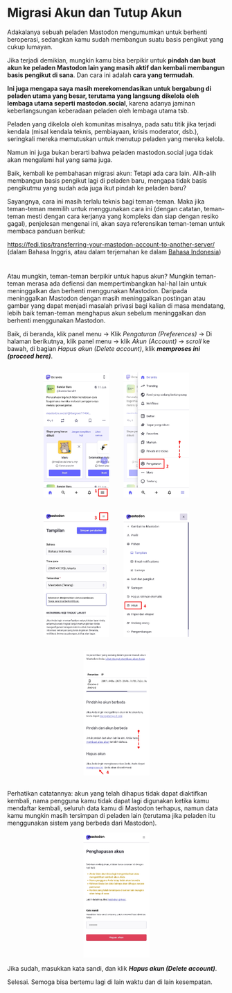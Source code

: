 # Migrasi Akun dan Tutup Akun
Adakalanya sebuah peladen Mastodon mengumumkan untuk berhenti beroperasi, sedangkan kamu sudah membangun suatu basis pengikut yang cukup lumayan.

Jika terjadi demikian, mungkin kamu bisa berpikir untuk **pindah dan buat akun ke peladen Mastodon lain yang masih aktif dan kembali membangun basis pengikut di sana**. Dan cara ini adalah **cara yang termudah**.

**Ini juga mengapa saya masih merekomendasikan untuk bergabung di peladen utama yang besar, terutama yang langsung dikelola oleh lembaga utama seperti mastodon.social**, karena adanya jaminan keberlangsungan keberadaan peladen oleh lembaga utama tsb.

Peladen yang dikelola oleh komunitas misalnya, pada satu titik jika terjadi kendala (misal kendala teknis, pembiayaan, krisis moderator, dsb.), seringkali mereka memutuskan untuk menutup peladen yang mereka kelola.

Namun ini juga bukan berarti bahwa peladen mastodon.social juga tidak akan mengalami hal yang sama juga.

Baik, kembali ke pembahasan migrasi akun: Tetapi ada cara lain. Alih-alih membangun basis pengikut lagi di peladen baru, mengapa tidak basis pengikutmu yang sudah ada juga ikut pindah ke peladen baru?

Sayangnya, cara ini masih terlalu teknis bagi teman-teman. Maka jika teman-teman memilih untuk menggunakan cara ini (dengan catatan, teman-teman mesti dengan cara kerjanya yang kompleks dan siap dengan resiko gagal), penjelesan mengenai ini, akan saya referensikan teman-teman untuk membaca panduan berikut:

https://fedi.tips/transferring-your-mastodon-account-to-another-server/ (dalam Bahasa Inggris, atau dalam terjemahan ke dalam [Bahasa Indonesia](https://fedi-tips.translate.goog/transferring-your-mastodon-account-to-another-server/?_x_tr_sl=en&_x_tr_tl=id&_x_tr_hl=en-US))

#

Atau mungkin, teman-teman berpikir untuk hapus akun? Mungkin teman-teman merasa ada defiensi dan mempertimbangkan hal-hal lain untuk meninggalkan dan berhenti menggunakan Mastodon. Daripada meninggalkan Mastodon dengan masih meninggalkan postingan atau gambar yang dapat menjadi masalah privasi bagi kalian di masa mendatang, lebih baik teman-teman menghapus akun sebelum meninggalkan dan berhenti menggunakan Mastodon.

Baik, di beranda, klik panel menu -> Klik *Pengaturan (Preferences)* -> Di halaman berikutnya, klik panel menu -> klik *Akun (Account)* -> *scroll* ke bawah, di bagian *Hapus akun (Delete account)*, klik ***memproses ini (proceed here)***.

<div align="center">
  <div>
    <img src="../assets/25pic-01.jpg" style="display:inline-block; width:30%; margin:15px;"/>
    <img src="../assets/25pic-02.jpg" style="display:inline-block; width:30%; margin:15px;"/>
    <img src="../assets/25pic-03.jpg" style="display:inline-block; width:30%; margin:15px;"/>
    <img src="../assets/25pic-04.jpg" style="display:inline-block; width:30%; margin:15px;"/>
    <img src="../assets/25pic-05.jpg" style="display:inline-block; width:30%; margin:15px;"/>
  </div>
</div>


Perhatikan catatannya: akun yang telah dihapus tidak dapat diaktifkan kembali, nama pengguna kamu tidak dapat lagi digunakan ketika kamu mendaftar kembali, seluruh data kamu di Mastodon terhapus, namun data kamu mungkin masih tersimpan di peladen lain (terutama jika peladen itu menggunakan sistem yang berbeda dari Mastodon).

<div align="center">
  <div>
    <img src="../assets/25pic-06.jpg" width="30%" />
  </div>
</div>

Jika sudah, masukkan kata sandi, dan klik ***Hapus akun (Delete account)***.

Selesai. Semoga bisa bertemu lagi di lain waktu dan di lain kesempatan.
